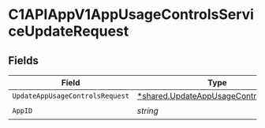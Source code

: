 # C1APIAppV1AppUsageControlsServiceUpdateRequest


## Fields

| Field                                                                                                | Type                                                                                                 | Required                                                                                             | Description                                                                                          |
| ---------------------------------------------------------------------------------------------------- | ---------------------------------------------------------------------------------------------------- | ---------------------------------------------------------------------------------------------------- | ---------------------------------------------------------------------------------------------------- |
| `UpdateAppUsageControlsRequest`                                                                      | [*shared.UpdateAppUsageControlsRequest](../../../pkg/models/shared/updateappusagecontrolsrequest.md) | :heavy_minus_sign:                                                                                   | N/A                                                                                                  |
| `AppID`                                                                                              | *string*                                                                                             | :heavy_check_mark:                                                                                   | N/A                                                                                                  |